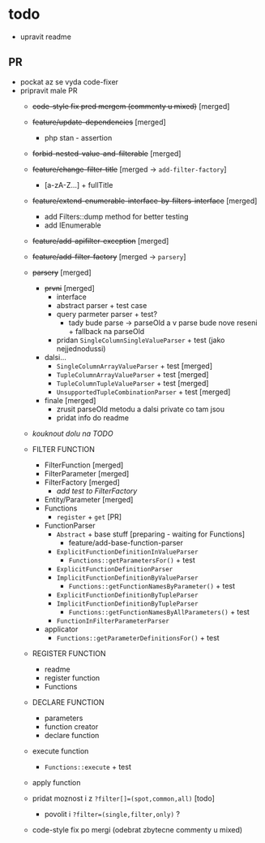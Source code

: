 todo
====

- upravit readme

## PR
- pockat az se vyda code-fixer
- pripravit male PR
    - ~~code-style fix pred mergem (commenty u mixed)~~     [merged]
    - ~~feature/update-dependencies~~                       [merged]
        - php stan - assertion
    - ~~forbid-nested-value-and-filterable~~                [merged]
    - ~~feature/change-filter-title~~                       [merged -> `add-filter-factory`]
        - [a-zA-Z...] + fullTitle
    - ~~feature/extend-enumerable-interface-by-filters-interface~~ [merged]
        - add Filters::dump method for better testing
        - add IEnumerable
    - ~~feature/add-apifilter-exception~~                   [merged]
    - ~~feature/add-filter-factory~~                        [merged -> `parsery`]
    
    - ~~parsery~~                                           [merged]
        - ~~prvni~~                                         [merged]
            - interface
            - abstract parser + test case
            - query parmeter parser + test?
                - tady bude parse -> parseOld a v parse bude nove reseni + fallback na parseOld
            - pridan `SingleColumnSingleValueParser` + test (jako nejjednodussi)
        - dalsi...
            - `SingleColumnArrayValueParser` + test         [merged]
            - `TupleColumnArrayValueParser` + test          [merged]
            - `TupleColumnTupleValueParser` + test          [merged]
            - `UnsupportedTupleCombinationParser` + test    [merged]
        - finale                                            [merged]
            - zrusit parseOld metodu a dalsi private co tam jsou
            - pridat info do readme
    
    - _kouknout dolu na TODO_
    
    - FILTER FUNCTION
        - FilterFunction                                    [merged]
        - FilterParameter                                   [merged]
        - FilterFactory                                     [merged]
            - *add test to FilterFactory*
        - Entity/Parameter                                  [merged]
        - Functions
            - `register` + `get`                            [PR]
        - FunctionParser
            - `Abstract` + base stuff                       [preparing - waiting for Functions]
                - feature/add-base-function-parser
            - `ExplicitFunctionDefinitionInValueParser`
                + `Functions::getParametersFor()` + test
            - `ExplicitFunctionDefinitionParser`
            - `ImplicitFunctionDefinitionByValueParser`
                + `Functions::getFunctionNamesByParameter()` + test
            - `ExplicitFunctionDefinitionByTupleParser`
            - `ImplicitFunctionDefinitionByTupleParser`
                + `Functions::getFunctionNamesByAllParameters()` + test
            - `FunctionInFilterParameterParser`
        - applicator
            + `Functions::getParameterDefinitionsFor()` + test
    
    - REGISTER FUNCTION
        - readme
        - register function
        - Functions
    
    - DECLARE FUNCTION
        - parameters
        - function creator
        - declare function
    
    - execute function
        + `Functions::execute` + test
    - apply function
    
    - pridat moznost i z `?filter[]=(spot,common,all)`      [todo]
        - povolit i `?filter=(single,filter,only)` ?

    - code-style fix po mergi (odebrat zbytecne commenty u mixed)
